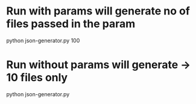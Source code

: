 # Run with params will generate no of files passed in the param
python json-generator.py 100
# Run without params will generate -> 10 files only
python json-generator.py 
